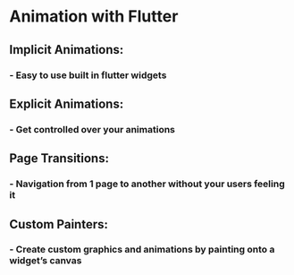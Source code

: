 # Animation with Flutter

## Implicit Animations:
### - Easy to use built in flutter widgets

## Explicit Animations: 
### - Get controlled over your animations

## Page Transitions:
### - Navigation from 1 page to another without your users feeling it

## Custom Painters:
### - Create custom graphics and animations by painting onto a widget’s canvas


